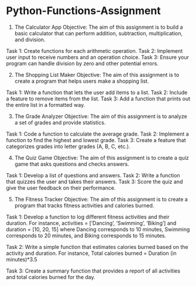 # Python-Functions-Assignment

1. The Calculator App
Objective:
The aim of this assignment is to build a basic calculator that can perform addition, subtraction, multiplication, and division.

Task 1: Create functions for each arithmetic operation.
Task 2: Implement user input to receive numbers and an operation choice.
Task 3: Ensure your program can handle division by zero and other potential errors.

2. The Shopping List Maker
Objective:
The aim of this assignment is to create a program that helps users make a shopping list.

Task 1: Write a function that lets the user add items to a list.
Task 2: Include a feature to remove items from the list.
Task 3: Add a function that prints out the entire list in a formatted way.

3. The Grade Analyzer
Objective:
The aim of this assignment is to analyze a set of grades and provide statistics.

Task 1: Code a function to calculate the average grade.
Task 2: Implement a function to find the highest and lowest grade.
Task 3: Create a feature that categorizes grades into letter grades (A, B, C, etc.).

4. The Quiz Game
Objective:
The aim of this assignment is to create a quiz game that asks questions and checks answers.

Task 1: Develop a list of questions and answers.
Task 2: Write a function that quizzes the user and takes their answers.
Task 3: Score the quiz and give the user feedback on their performance.

5. The Fitness Tracker
Objective:
The aim of this assignment is to create a program that tracks fitness activities and calories burned.

Task 1: Develop a function to log different fitness activities and their duration. For instance, activities = [’Dancing’, ‘Swimming’, ‘Biking’] and duration = [10, 20, 15] where Dancing corresponds to 10 minutes, Swimming corresponds to 20 minutes, and Biking corresponds to 15 minutes.

Task 2: Write a simple function that estimates calories burned based on the activity and duration. For instance, Total calories burned = Duration (in minutes)*3.5

Task 3: Create a summary function that provides a report of all activities and total calories burned for the day.